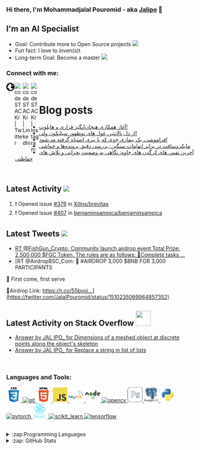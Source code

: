 ### Hi there, I'm Mohammadjalal Pouromid - aka [Jalipo][website] 👋
## I'm an AI Specialist

 
- Goal: Contribute more to Open Source projects <img src="https://media.giphy.com/media/WUlplcMpOCEmTGBtBW/giphy.gif" width="30">
- Fun fact: I love to inven(s)t
- Long-term Goal: Become a master <img src="https://media.giphy.com/media/BMyEGC1ZzwS6W2cc5n/giphy.gif"  width="30" >

### Connect with me:

[<img align="left" alt="codeSTACKr.com" width="22px" src="https://raw.githubusercontent.com/iconic/open-iconic/master/svg/globe.svg" />][website]
[<img align="left" alt="codeSTACKr | Twitter" width="22px" src="https://cdn.jsdelivr.net/npm/simple-icons@v3/icons/twitter.svg" />][twitter]
[<img align="left" alt="codeSTACKr | LinkedIn" width="22px" src="https://cdn.jsdelivr.net/npm/simple-icons@v3/icons/linkedin.svg" />][linkedin]
[<img align="left" alt="codeSTACKr | Instagram" width="22px" src="https://cdn.jsdelivr.net/npm/simple-icons@v3/icons/instagram.svg" />][instagram]

<br />

# Blog posts
<!-- BLOG-POST-LIST:START -->
- [آغاز همکاری هیجان‌انگیز فراری و هابلوت!](https://cyberuni.ir/blog/%D8%A2%D8%BA%D8%A7%D8%B2-%D9%87%D9%85%DA%A9%D8%A7%D8%B1%DB%8C-%D9%87%DB%8C%D8%AC%D8%A7%D9%86%D8%A7%D9%86%DA%AF%DB%8C%D8%B2-%D9%81%D8%B1%D8%A7%D8%B1%DB%8C-%D9%88-%D9%87%D8%A7%D8%A8%D9%84%D9%88%D8%AA/)
- [از دل پالانتیر، غول های نوظهور سیلیکون ولی!](https://cyberuni.ir/blog/%D8%A7%D8%B2-%D8%AF%D9%84-%D9%BE%D8%A7%D9%84%D8%A7%D9%86%D8%AA%DB%8C%D8%B1-%D8%BA%D9%88%D9%84-%D9%87%D8%A7%DB%8C-%D9%86%D9%88%D8%B8%D9%87%D9%88%D8%B1-%D8%B3%DB%8C%D9%84%DB%8C%DA%A9%D9%88%D9%86-%D9%88%D9%84%DB%8C/)
- [فراموشی، یک بیماری جدی که با پیری اشتباه گرفته می‌شود!](https://cyberuni.ir/blog/%D9%81%D8%B1%D8%A7%D9%85%D9%88%D8%B4%DB%8C-%DB%8C%DA%A9-%D8%A8%DB%8C%D9%85%D8%A7%D8%B1%DB%8C-%D8%AC%D8%AF%DB%8C-%DA%A9%D9%87-%D8%A8%D8%A7-%D9%BE%DB%8C%D8%B1%DB%8C-%D8%A7%D8%B4%D8%AA%D8%A8%D8%A7%D9%87-%DA%AF%D8%B1%D9%81%D8%AA%D9%87-%D9%85%DB%8C%D8%B4%D9%88%D8%AF/)
- [مایکروسافت در برابر اتهامات سنگین: بررسی دقیق پرونده‌ها و حواشی](https://cyberuni.ir/blog/%D9%85%D8%A7%DB%8C%DA%A9%D8%B1%D9%88%D8%B3%D8%A7%D9%81%D8%AA-%D8%AF%D8%B1-%D8%A8%D8%B1%D8%A7%D8%A8%D8%B1-%D8%A7%D8%AA%D9%87%D8%A7%D9%85%D8%A7%D8%AA-%D8%B3%D9%86%DA%AF%DB%8C%D9%86-%D8%A8%D8%B1%D8%B1%D8%B3%DB%8C-%D8%AF%D9%82%DB%8C%D9%82-%D9%BE%D8%B1%D9%88%D9%86%D8%AF%D9%87%D9%87%D8%A7-%D9%88-%D8%AD%D9%88%D8%A7%D8%B4%DB%8C/)
- [آخرین نفس های کرگدن های جاوه: نگاهی به وضعیت بحرانی و تلاش های حفاظتی](https://cyberuni.ir/blog/%D8%A2%D8%AE%D8%B1%DB%8C%D9%86-%D9%86%D9%81%D8%B3-%D9%87%D8%A7%DB%8C-%DA%A9%D8%B1%DA%AF%D8%AF%D9%86-%D9%87%D8%A7%DB%8C-%D8%AC%D8%A7%D9%88%D9%87-%D9%86%DA%AF%D8%A7%D9%87%DB%8C-%D8%A8%D9%87-%D9%88%D8%B6%D8%B9%DB%8C%D8%AA-%D8%A8%D8%AD%D8%B1%D8%A7%D9%86%DB%8C-%D9%88-%D8%AA%D9%84%D8%A7%D8%B4-%D9%87%D8%A7%DB%8C-%D8%AD%D9%81%D8%A7%D8%B8%D8%AA%DB%8C/)
<!-- BLOG-POST-LIST:END -->


<br/>

## Latest Activity <img src="https://raw.githubusercontent.com/innng/innng/master/assets/kyubey.gif" width="80"> 
<!--START_SECTION:activity-->
1. ❗️ Opened issue [#379](https://github.com/Xilinx/brevitas/issues/379) in [Xilinx/brevitas](https://github.com/Xilinx/brevitas)
2. ❗️ Opened issue [#407](https://github.com/benjaminsampica/benjaminsampica/issues/407) in [benjaminsampica/benjaminsampica](https://github.com/benjaminsampica/benjaminsampica)
<!--END_SECTION:activity-->


## Latest Tweets <img src="https://media.giphy.com/media/26BRxIdjE82KNmVJm/giphy.gif" width="30"> 

<!-- TWITTER:START -->
- [RT @FishGun_Crypto: Community launch airdrop event
Total Prize: 2,500,000 $FGC Token. The rules are as follows:
🐡Complete tasks ...](https://twitter.com/JalalPouromid/status/1510434904487743493)
- [RT @AirdropBSC_Com: 🎁 #AIRDROP 3,000 $BNB FOR 3,000 PARTICIPANTS 

🎁 First come, first serve

🔗Airdrop Link: https://t.co/55bvoi...](https://twitter.com/JalalPouromid/status/1510235069964857352)
<!-- TWITTER:END -->

## Latest Activity on Stack Overflow  <img src="https://media.giphy.com/media/ule4vhcY1xEKQ/giphy.gif" height="40" width = '40'> 

<!-- STACKOVERFLOW:START -->
- [Answer by JAL IPO_ for Dimensions of a meshed object at discrete points along the object&#39;s skeleton](https://stackoverflow.com/questions/79000040/dimensions-of-a-meshed-object-at-discrete-points-along-the-objects-skeleton/79051975#79051975)
- [Answer by JAL IPO_ for Replace a string in list of lists](https://stackoverflow.com/questions/13781828/replace-a-string-in-list-of-lists/75055822#75055822)
<!-- STACKOVERFLOW:END -->

<br/>

  <h3 align="left">Languages and Tools:</h3>
<p align="left"> <a href="https://www.w3schools.com/css/" target="_blank"> <img src="https://raw.githubusercontent.com/devicons/devicon/master/icons/css3/css3-original-wordmark.svg" alt="css3" width="40" height="40"/> </a> <a href="https://git-scm.com/" target="_blank"> <img src="https://www.vectorlogo.zone/logos/git-scm/git-scm-icon.svg" alt="git" width="40" height="40"/> </a> <a href="https://www.w3.org/html/" target="_blank"> <img src="https://raw.githubusercontent.com/devicons/devicon/master/icons/html5/html5-original-wordmark.svg" alt="html5" width="40" height="40"/> </a> <a href="https://developer.mozilla.org/en-US/docs/Web/JavaScript" target="_blank"> <img src="https://raw.githubusercontent.com/devicons/devicon/master/icons/javascript/javascript-original.svg" alt="javascript" width="40" height="40"/> </a> <a href="https://www.mysql.com/" target="_blank"> <img src="https://raw.githubusercontent.com/devicons/devicon/master/icons/mysql/mysql-original-wordmark.svg" alt="mysql" width="40" height="40"/> </a> <a href="https://nodejs.org" target="_blank"> <img src="https://raw.githubusercontent.com/devicons/devicon/master/icons/nodejs/nodejs-original-wordmark.svg" alt="nodejs" width="40" height="40"/> </a> <a href="https://opencv.org/" target="_blank"> <img src="https://www.vectorlogo.zone/logos/opencv/opencv-icon.svg" alt="opencv" width="40" height="40"/> </a> <a href="https://www.photoshop.com/en" target="_blank"> <img src="https://raw.githubusercontent.com/devicons/devicon/master/icons/photoshop/photoshop-line.svg" alt="photoshop" width="40" height="40"/> </a> <a href="https://www.postgresql.org" target="_blank"> <img src="https://raw.githubusercontent.com/devicons/devicon/master/icons/postgresql/postgresql-original-wordmark.svg" alt="postgresql" width="40" height="40"/> </a> <a href="https://www.python.org" target="_blank"> <img src="https://raw.githubusercontent.com/devicons/devicon/master/icons/python/python-original.svg" alt="python" width="40" height="40"/> </a> <a href="https://pytorch.org/" target="_blank"> <img src="https://www.vectorlogo.zone/logos/pytorch/pytorch-icon.svg" alt="pytorch" width="40" height="40"/> </a> <a href="https://reactjs.org/" target="_blank"> <img src="https://raw.githubusercontent.com/devicons/devicon/master/icons/react/react-original-wordmark.svg" alt="react" width="40" height="40"/> </a> <a href="https://scikit-learn.org/" target="_blank"> <img src="https://upload.wikimedia.org/wikipedia/commons/0/05/Scikit_learn_logo_small.svg" alt="scikit_learn" width="40" height="40"/> </a> <a href="https://www.tensorflow.org" target="_blank"> <img src="https://www.vectorlogo.zone/logos/tensorflow/tensorflow-icon.svg" alt="tensorflow" width="40" height="40"/> </a> </p>

<br/>



<details>
  <summary>:zap:Programming Languages</summary>

  [![Top Langs](https://github-readme-stats.vercel.app/api/top-langs/?username=iamjalipo)](https://github.com/anuraghazra/github-readme-stats)

</details>

<details>
  <summary>:zap: GitHub Stats</summary>

  <img align="left" alt="jalipo" src="https://github-readme-stats.codestackr.vercel.app/api?username=iamjalipo&theme=vue&show_icons=true&hide_border=true" />

</details>




[website]: https://iamjalipo.github.io/
[twitter]: https://twitter.com/JalalPouromid
[instagram]: https://www.instagram.com/jalipo_/
[linkedin]: https://www.linkedin.com/in/mohammadjalal-pouromid-9568901b0

